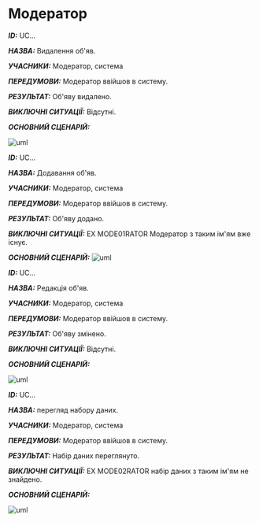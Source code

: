 # Модератор
***ID:*** UC...
    
***НАЗВА:*** Видалення об'яв.
    
***УЧАСНИКИ:*** Модератор, система

***ПЕРЕДУМОВИ:*** Модератор ввійшов в систему.

***РЕЗУЛЬТАТ:*** Об'яву видалено.

***ВИКЛЮЧНІ СИТУАЦІЇ:*** Відсутні.

***ОСНОВНИЙ СЦЕНАРІЙ:***

![uml](http://www.plantuml.com/plantuml/png/XP4nJiD044NxFSKg3Gqdm4qkGCK98iKTmSXU2YGN9XRGOGcXL42k42nRMeNOkSB_Ds9s8c7P55GZp_p__6Tsdhb5wkvMroQ_J9Pnkd19cXjjMdE1T_HeqBB0ZclqBAmqlk2ryQOVPwnGipotKlSiBHz5zupMeeONymxVy6BsaV0-bEFvWBq2f7G2EQfpXjUnOnQP_Ee-S_4g5--MXKfxT2o3zyWD6j7L6h0vUQngJecVkE5BDDhitmZR2VHla24bg_4Dfh_wv5eO7WVDgz7hW9Twa1rRTEXOoI1izdklOJAmm_KobzoQUNopbDVw0G00)



***ID:*** UC...
    
***НАЗВА:*** Додавання об'яв.
    
***УЧАСНИКИ:*** Модератор, система

***ПЕРЕДУМОВИ:*** Модератор ввійшов в систему.

***РЕЗУЛЬТАТ:*** Об'яву додано.

***ВИКЛЮЧНІ СИТУАЦІЇ:*** EX MODE01RATOR Модератор з таким ім'ям вже існує.

***ОСНОВНИЙ СЦЕНАРІЙ:***
![uml](http://www.plantuml.com/plantuml/png/NP2nIWD148RxVOeX5ZOMsjur4KmP0j72Dd2B2YOdUsiXR77c4B5ASrYfpt2A2qUyN5vXvety6L7HQkzc_c_dcnqMVkRyzVpIX76UMJVpkGj6YsGIVkAUtpbAoOqikPUIK7ZbLWkr_kpAYj-asYESQwb8xf2xvqW00IlOfhZh-UjJRdcjC8uD4bkb1bp_fWUf2SStXRVp04uR_yUbPf5xI-xYxDpJZhDPGhn5l-EMFnW3Q7HAuydHQFzWUdWocVvPB-4NMKg9Q2ULr4hYqaSrxi17c6raXPqUk2SOmnfY4StcPo_a6bNwDYfyVcM6Tf7XEJy1) 


***ID:*** UC...
    
***НАЗВА:*** Редакція об'яв.
    
***УЧАСНИКИ:*** Модератор, система

***ПЕРЕДУМОВИ:*** Модератор ввійшов в систему.

***РЕЗУЛЬТАТ:*** Об'яву змінено.

***ВИКЛЮЧНІ СИТУАЦІЇ:*** Відсутні.

***ОСНОВНИЙ СЦЕНАРІЙ:***

![uml](http://www.plantuml.com/plantuml/png/XL4xJiD05Ept5AiqD9o0DBa05IU857S48tifa5oOc4-ND2XfW5mXMBPO6JkvmhmRCVjSn0f5YkJPi_EPjvwaRfguX_cjoQxZMPHCNPnaHa5hhl21FIhKacCd2-mbjmI-uHLurvSBMQ6Kuj9oDb9OUI7l3RN53rfPeuEdr8_fjka1MLAg3y_14YszNcKjoy3vr2GlJsWqWgDZp46zHzWCFKTZazqyfYwQPrHk9Gz4_ZefWl90PaLUgGjKlSOgXy0nTBZvsGBR_wQdHOPh3cxeDEXB5dJmQBMj5Y-3EMUBNzICxMJ5Wx2NvL_DinsQllRHETnjwk9xCudkPloIVm00)


***ID:*** UC...
    
***НАЗВА:*** перегляд набору даних.
    
***УЧАСНИКИ:*** Модератор, система

***ПЕРЕДУМОВИ:*** Модератор ввійшов в систему.

***РЕЗУЛЬТАТ:*** Набір даних переглянуто.

***ВИКЛЮЧНІ СИТУАЦІЇ:*** EX MODE02RATOR набір даних з таким ім'ям не знайдено.

***ОСНОВНИЙ СЦЕНАРІЙ:***

![uml](http://www.plantuml.com/plantuml/png/TP0nJiD054JxFSLNQauGDxa05IU857S48tifaBO8ZY94vGQb0dm56p0ojdTzXVatOjWE2HUMvPdvR_xtfh3RtDxjhusxp7PflhLPxamKnQpnWe1FT7f0eoM27eH2YpuApmAF1gsUgJFMmDCvNOXM6D3ZM_J4cKTqWfaJH55zPwRayw1LmePNWk8dXeZaopCvOz2Zh537yWuV64drUlmDhnBZhkuBc-uT2JK2eOpHMbmg-NFV6czQajjZ8f4ZCyZGC_C14qOMUfPLFEK9GQBbXKx0LxpclwsMYWkRtPfDUhFZN_u1)

